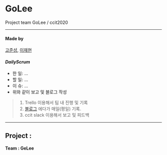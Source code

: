 # GoLee
Project team GoLee / ccit2020
* * *
#### Made by 
[고준성](https://github.com/Kogoon), [이재현](https://github.com/JaeHyunL)

#### *DailyScrum*
* 한 일: ...
* 할 일: ...
* 이 슈: ...
* 위와 같이 보고 및 블로그 작성

> 1. Trello 이용해서 팀 내 진행 및 기록
> 2. [블로그](https://edudeveloper.tistory.com/category/%EC%8A%A4%EB%AF%B8%EC%8B%B1%20%ED%94%84%EB%A1%9C%EC%A0%9D%ED%8A%B8) 에다가 매일(평일) 기록.
> 3. ccit slack 이용해서 보고 및 피드백 


* * *
## Project : 
#### Team : GeLee

